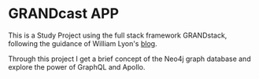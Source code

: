 # GRANDcast APP

This is a Study Project using the full stack framework GRANDstack, following the guidance of William Lyon's [blog](https://lyonwj.com/blog/grandstack-podcast-app-podcast-search-graphql-api).

Through this project I get a brief concept of the Neo4j graph database and explore the power of GraphQL and Apollo.
